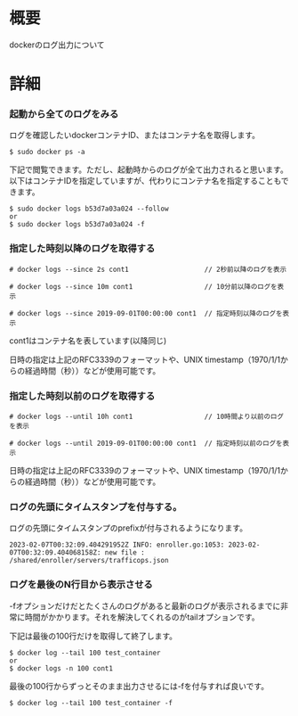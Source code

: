 # 概要
dockerのログ出力について

# 詳細

### 起動から全てのログをみる
ログを確認したいdockerコンテナID、またはコンテナ名を取得します。
```
$ sudo docker ps -a
```

下記で閲覧できます。ただし、起動時からのログが全て出力されると思います。
以下はコンテナIDを指定していますが、代わりにコンテナ名を指定することもできます。
```
$ sudo docker logs b53d7a03a024 --follow
or
$ sudo docker logs b53d7a03a024 -f
```

### 指定した時刻以降のログを取得する
```
# docker logs --since 2s cont1                   // 2秒前以降のログを表示

# docker logs --since 10m cont1                  // 10分前以降のログを表示

# docker logs --since 2019-09-01T00:00:00 cont1  // 指定時刻以降のログを表示
```
cont1はコンテナ名を表しています(以降同じ)

日時の指定は上記のRFC3339のフォーマットや、UNIX timestamp（1970/1/1からの経過時間（秒））などが使用可能です。

### 指定した時刻以前のログを取得する
```
# docker logs --until 10h cont1                  // 10時間より以前のログを表示

# docker logs --until 2019-09-01T00:00:00 cont1  // 指定時刻以前のログを表示
```
日時の指定は上記のRFC3339のフォーマットや、UNIX timestamp（1970/1/1からの経過時間（秒））などが使用可能です。

### ログの先頭にタイムスタンプを付与する。
ログの先頭にタイムスタンプのprefixが付与されるようになります。
```
2023-02-07T00:32:09.404291952Z INFO: enroller.go:1053: 2023-02-07T00:32:09.404068158Z: new file : /shared/enroller/servers/trafficops.json
```

### ログを最後のN行目から表示させる
-fオプションだけだとたくさんのログがあると最新のログが表示されるまでに非常に時間がかかります。それを解決してくれるのがtailオプションです。

下記は最後の100行だけを取得して終了します。
```
$ docker log --tail 100 test_container
or
$ docker logs -n 100 cont1
```

最後の100行からずっとそのまま出力させるには-fを付与すれば良いです。
```
$ docker log --tail 100 test_container -f
```

